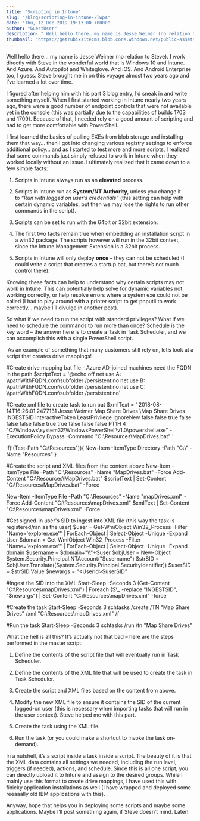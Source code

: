 ```yaml
---
title: "Scripting in Intune"
slug: "/blog/scripting-in-intune-2lwp4"
date: "Thu, 12 Dec 2019 19:13:00 +0000"
author: "GuestUser"
description: " Well hello there… my name is Jesse Weimer (no relation to Steve). I work directly with Steve in the wonderful world that is Windows 10 and Intune. And Azure. And Autopilot and Whiteglove. And iOS. And Android Enterprise too, I guess. Steve brought me in on this voyage"
thumbnail: "https://getrubixsitecms.blob.core.windows.net/public-assets/content/v1/logo512.png"
---
```


Well hello there… my name is Jesse Weimer (no relation to Steve). I work directly with Steve in the wonderful world that is Windows 10 and Intune. And Azure. And Autopilot and Whiteglove. And iOS. And Android Enterprise too, I guess. Steve brought me in on this voyage almost two years ago and I’ve learned a lot over time.

I figured after helping him with his part 3 blog entry, I’d sneak in and write something myself. When I first started working in Intune nearly two years ago, there were a good number of endpoint controls that were not available yet in the console (this was partially due to the capabilities of builds 1703 and 1709). Because of that, I needed rely on a good amount of scripting and had to get more comfortable with PowerShell.

I first learned the basics of pulling EXEs from blob storage and installing them that way… then I got into changing various registry settings to enforce additional policy… and as I started to test more and more scripts, I realized that some commands just simply refused to work in Intune when they worked locally without an issue. I ultimately realized that it came down to a few simple facts:

1.  Scripts in Intune always run as an **elevated** process.
    
2.  Scripts in Intune run as **System/NT Authority**, unless you change it to _“Run with logged on user’s credentials”_ (this setting can help with certain dynamic variables, but then we may lose the rights to run other commands in the script).
    
3.  Scripts can be set to run with the 64bit or 32bit extension.
    
4.  The first two facts remain true when embedding an installation script in a win32 package. The scripts however will run in the 32bit context, since the Intune Management Extension is a 32bit process.
    
5.  Scripts in Intune will only deploy **once** – they can not be scheduled (I could write a script that creates a startup bat, but there’s not much control there).
    

Knowing these facts can help to understand why certain scripts may not work in Intune. This can potentially help solve for dynamic variables not working correctly, or help resolve errors where a system exe could not be called (I had to play around with a printer script to get pnputil to work correctly… maybe I’ll divulge in another post).

So what if we need to run the script with standard privileges? What if we need to schedule the commands to run more than once? Schedule is the key word – the answer here is to create a Task in Task Scheduler, and we can accomplish this with a single PowerShell script.

 As an example of something that many customers still rely on, let’s look at a script that creates drive mappings!

#Create drive mapping bat file - Azure AD-joined machines need the FQDN in the path
$scriptText = '@echo off
net use A: \\\\pathWithFQDN.com\\subfolder /persistent:no
net use B: \\\\pathWithFQDN.com\\subfolder /persistent:no
net use C: \\\\pathWithFQDN.com\\subfolder /persistent:no'
 
#Create xml file to create task to run bat
$xmlText = '<?xml version="1.0" encoding="UTF-16"?>
<Task version="1.2" xmlns="http://schemas.microsoft.com/windows/2004/02/mit/task">
  <RegistrationInfo>
    <Date>2018-08-14T16:26:01.2477131</Date>
    <Author>Jesse Weimer</Author>
    <Description>Map Share Drives</Description>
    <URI>\\Map Share Drives</URI>
  </RegistrationInfo>
  <Triggers />
  <Principals>
    <Principal id="Author">
      INGESTSID
      <LogonType>InteractiveToken</LogonType>
      <RunLevel>LeastPrivilege</RunLevel>
    </Principal>
  </Principals>
  <Settings>
    <MultipleInstancesPolicy>IgnoreNew</MultipleInstancesPolicy>
    <DisallowStartIfOnBatteries>false</DisallowStartIfOnBatteries>
    <StopIfGoingOnBatteries>false</StopIfGoingOnBatteries>
    <AllowHardTerminate>true</AllowHardTerminate>
    <StartWhenAvailable>false</StartWhenAvailable>
    <RunOnlyIfNetworkAvailable>false</RunOnlyIfNetworkAvailable>
    <IdleSettings>
      <StopOnIdleEnd>false</StopOnIdleEnd>
      <RestartOnIdle>false</RestartOnIdle>
    </IdleSettings>
    <AllowStartOnDemand>true</AllowStartOnDemand>
    <Enabled>true</Enabled>
    <Hidden>false</Hidden>
    <RunOnlyIfIdle>false</RunOnlyIfIdle>
    <WakeToRun>false</WakeToRun>
    <ExecutionTimeLimit>PT1H</ExecutionTimeLimit>
    <Priority>4</Priority>
  </Settings>
  <Actions Context="Author">
    <Exec>
      <Command>"C:\\Windows\\system32\\WindowsPowerShell\\v1.0\\powershell.exe"</Command>
      <Arguments>-ExecutionPolicy Bypass -Command "C:\\Resources\\MapDrives.bat"</Arguments>
    </Exec>
  </Actions>
</Task>'
 
if(!(Test-Path "C:\\Resources")){
    New-Item -ItemType Directory -Path "C:\\" -Name "Resources"
}
 
#Create the script and XML files from the content above
New-Item -ItemType File -Path "C:\\Resources" -Name "MapDrives.bat" -Force
Add-Content "C:\\Resources\\MapDrives.bat" $scriptText | Set-Content "C:\\Resources\\MapDrives.bat" -Force
 
New-Item -ItemType File -Path "C:\\Resources" -Name "mapDrives.xml" -Force
Add-Content "C:\\Resources\\mapDrives.xml" $xmlText | Set-Content "C:\\Resources\\mapDrives.xml" -Force
 
#Get signed-in user's SID to ingest into XML file (this way the task is registered/ran as the user)
$user = Get-WmiObject Win32\_Process -Filter "Name='explorer.exe'" | ForEach-Object    | Select-Object -Unique -Expand User
$domain = Get-WmiObject Win32\_Process -Filter "Name='explorer.exe'" | ForEach-Object    | Select-Object -Unique -Expand domain
$username = $domain+"\\"+$user
$objUser = New-Object System.Security.Principal.NTAccount("$username")
$strSID = $objUser.Translate(\[System.Security.Principal.SecurityIdentifier\])
$userSID = $strSID.Value
$newargs = "<UserId>$userSID</UserId>"
 
#Ingest the SID into the XML
Start-Sleep -Seconds 3
(Get-Content "C:\\Resources\\mapDrives.xml") | Foreach {$\_ -replace "INGESTSID", "$newargs"} | Set-Content "C:\\Resources\\mapDrives.xml" -force
 
#Create the task
Start-Sleep -Seconds 3
schtasks /create /TN "Map Share Drives" /xml "C:\\Resources\\mapDrives.xml" /f
 
#Run the task
Start-Sleep -Seconds 3
schtasks /run /tn "Map Share Drives"

What the hell is all this? It’s actually not that bad – here are the steps performed in the master script:

1.  Define the contents of the script file that will eventually run in Task Scheduler.
    
2.  Define the contents of the XML file that will be used to create the task in Task Scheduler.
    
3.  Create the script and XML files based on the content from above.
    
4.  Modify the new XML file to ensure it contains the SID of the current logged-on user (this is necessary when importing tasks that will run in the user context). Steve helped me with this part.
    
5.  Create the task using the XML file.
    
6.  Run the task (or you could make a shortcut to invoke the task on-demand).
    

In a nutshell, it’s a script inside a task inside a script. The beauty of it is that the XML data contains all settings we needed, including the run level, triggers (if needed), actions, and schedule. Since this is all one script, you can directly upload it to Intune and assign to the desired groups. While I mainly use this format to create drive mappings, I have used this with finicky application installations as well (I have wrapped and deployed some reeaaally old IBM applications with this).

Anyway, hope that helps you in deploying some scripts and maybe some applications. Maybe I’ll post something again, if Steve doesn’t mind. Later!
